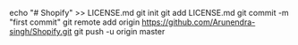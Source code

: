 echo "# Shopify" >> LICENSE.md
git init
git add LICENSE.md
git commit -m "first commit"
git remote add origin https://github.com/Arunendra-singh/Shopify.git
git push -u origin master
